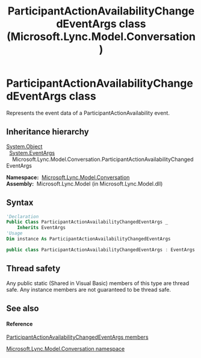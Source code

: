 ﻿---
title: ParticipantActionAvailabilityChangedEventArgs class (Microsoft.Lync.Model.Conversation)
TOCTitle: ParticipantActionAvailabilityChangedEventArgs class
ms:assetid: T:Microsoft.Lync.Model.Conversation.ParticipantActionAvailabilityChangedEventArgs_DI_3_UC_OCS14MrefLyncWPF
ms:mtpsurl: https://msdn.microsoft.com/en-us/library/microsoft.lync.model.conversation.participantactionavailabilitychangedeventargs_di_3_uc_ocs14mreflyncwpf(v=office.15)
ms:contentKeyID: 48588600
ms.date: 07/28/2014
mtps_version: v=office.15
f1_keywords:
- Microsoft.Lync.Model.Conversation.ParticipantActionAvailabilityChangedEventArgs
dev_langs:
- CSharp
- JScript
- VB
- other
---

# ParticipantActionAvailabilityChangedEventArgs class

Represents the event data of a ParticipantActionAvailability event.

## Inheritance hierarchy

[System.Object](http://msdn2.microsoft.com/en-us/library/e5kfa45b)  
  [System.EventArgs](http://msdn2.microsoft.com/en-us/library/118wxtk3)  
    Microsoft.Lync.Model.Conversation.ParticipantActionAvailabilityChangedEventArgs  

**Namespace:**  [Microsoft.Lync.Model.Conversation](microsoft-lync-model-conversation-namespace_2.md)  
**Assembly:**  Microsoft.Lync.Model (in Microsoft.Lync.Model.dll)

## Syntax

``` vb
'Declaration
Public Class ParticipantActionAvailabilityChangedEventArgs _
    Inherits EventArgs
'Usage
Dim instance As ParticipantActionAvailabilityChangedEventArgs
```

``` csharp
public class ParticipantActionAvailabilityChangedEventArgs : EventArgs
```

## Thread safety

Any public static (Shared in Visual Basic) members of this type are thread safe. Any instance members are not guaranteed to be thread safe.

## See also

#### Reference

[ParticipantActionAvailabilityChangedEventArgs members](participantactionavailabilitychangedeventargs-members-microsoft-lync-model-conversation_2.md)

[Microsoft.Lync.Model.Conversation namespace](microsoft-lync-model-conversation-namespace_2.md)

